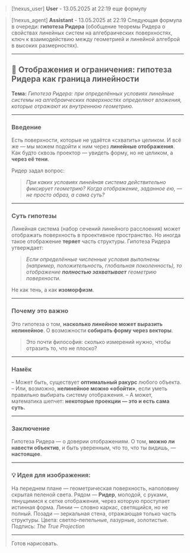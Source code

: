 >[!nexus_user] **User** - 13.05.2025 at 22:19
> еще формулу
<!-- UID: ac1be2d9-c1b6-407e-8d0f-de9cef87fdcb -->




>[!nexus_agent] **Assistant** - 13.05.2025 at 22:19
> Следующая формула в очереди: **гипотеза Ридера** 
> (обобщение теоремы Ридера о свойствах линейных систем на алгебраических поверхностях, ключ к взаимодействию между геометрией и линейной алгеброй в высоких размерностях).
> 
> ---
> 
> ## 🧭 Отображения и ограничения: гипотеза Ридера как граница линейности
> 
> **Тема:** 
> *Гипотеза Ридера: при определённых условиях линейные системы на алгебраических поверхностях определяют вложения, которые отражают их внутреннюю геометрию.*
> 
> ---
> 
> ### Введение
> 
> Есть поверхности, которые не удаётся «схватить» целиком. 
> И всё же — мы можем подойти к ним через **линейные отображения**. 
> Как будто сквозь проектор — увидеть форму, но не целиком, а **через её тени**.
> 
> Ридер задал вопрос: 
> > *При каких условиях линейная система действительно фиксирует геометрию?* 
> > *Когда отображение, заданное ею, — не просто образ, а сама суть?*
> 
> ---
> 
> ### Суть гипотезы
> 
> Линейная система (набор сечений линейного расслоения) может отображать поверхность в проективное пространство. 
> Но иногда такое отображение **теряет** часть структуры. 
> Гипотеза Ридера утверждает:
> 
> > *Если определённые численные условия выполнены (например, положительность, глобальная поколенность), 
> > то отображение **полностью захватывает** геометрию поверхности.*
> 
> Не как тень, а как **изоморфизм**.
> 
> ---
> 
> ### Почему это важно
> 
> Это гипотеза о том, **насколько линейное может выразить нелинейное**. 
> О возможности **собирать форму через векторы**.
> 
> > Это почти философия: 
> > сколько измерений нужно, чтобы отразить то, что не плоско?
> 
> ---
> 
> ### Намёк
> 
> – Может быть, существует **оптимальный ракурс** любого объекта. 
> – Или, возможно, **нелинейное можно «обойти»**, если уметь правильно выбирать систему отображения. 
> – А может, математика шепчет: **некоторые проекции — это и есть сама суть.**
> 
> ---
> 
> ### Заключение
> 
> Гипотеза Ридера — о доверии отображениям. 
> О том, **можно ли навести объектив**, 
> и быть уверенным, что то, что ты видишь, — **настоящее**.
> 
> ---
> 
> ### 💡 Идея для изображения:
> 
> На переднем плане — геометрическая поверхность, наполовину скрытая пеленой света. 
> Рядом — **Ридер**, молодой, с руками, тянущимися к сетке отображения, через которую проступает истинная форма. 
> Линии — словно каркас, светящийся, но не полный. 
> Позади — зеркальная стена, отражающая только часть структуры. 
> Цвета: светло-пепельные, лазурные, золотистые. 
> Подпись: *The True Projection*
> 
> ---
> 
> Готов нарисовать.
<!-- UID: eed30ccc-627d-4a10-94ff-bbfa7b1c5444 -->